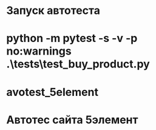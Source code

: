 # Запуск автотеста
# python -m pytest -s -v  -p no:warnings .\tests\test_buy_product.py
# avotest_5element
# Автотес сайта 5элемент
